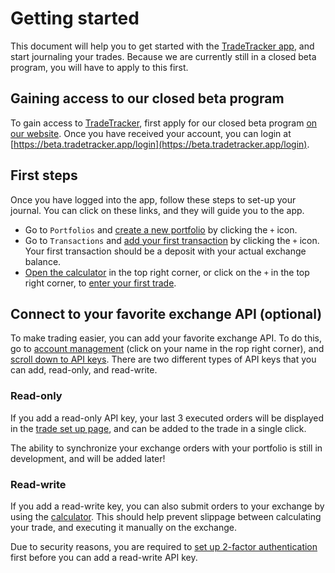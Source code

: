 # Getting started

This document will help you to get started with the [TradeTracker app](https://beta.tradetracker.app), and start journaling your trades.
Because we are currently still in a closed beta program, you will have to apply to this first.

## Gaining access to our closed beta program

To gain access to [TradeTracker](https://beta.tradetracker.app), first apply for our closed beta program [on our website](https://tradetracker.app).
Once you have received your account, you can login at [https://beta.tradetracker.app/login](https://beta.tradetracker.app/login).

## First steps

Once you have logged into the app, follow these steps to set-up your journal. You can click on these links, and they will guide you to the app.

  * Go to `Portfolios` and [create a new portfolio](https://beta.tradetracker.app/portfolios#new) by clicking the `+` icon.
  * Go to `Transactions` and [add your first transaction](https://beta.tradetracker.app/transactions#new) by clicking the `+` icon. Your first transaction should be a deposit with your actual exchange balance.
  * [Open the calculator](https://beta.tradetracker.app#open-calculator) in the top right corner, or click on the `+` in the top right corner, to [enter your first trade](https://beta.tradetracker.app/new-trade).
  
## Connect to your favorite exchange API (optional)

To make trading easier, you can add your favorite exchange API. To do this, go to [account management](/account-management) (click on your name in the rop right corner), and [scroll down to API keys](https://beta.tradetracker.app/account#api-keys).
There are two different types of API keys that you can add, read-only, and read-write.

### Read-only 

If you add a read-only API key, your last 3 executed orders will be displayed in the [trade set up page](https://beta.tradetracker.app/new-trade), and can be added to the trade in a single click.

The ability to synchronize your exchange orders with your portfolio is still in development, and will be added later!

### Read-write

If you add a read-write key, you can also submit orders to your exchange by using the [calculator](/calculator). This should help prevent slippage between calculating your trade, and executing it manually on the exchange. 

Due to security reasons, you are required to [set up 2-factor authentication](https://beta.tradetracker.app/account#two-factor-authentication) first before you can add a read-write API key.


